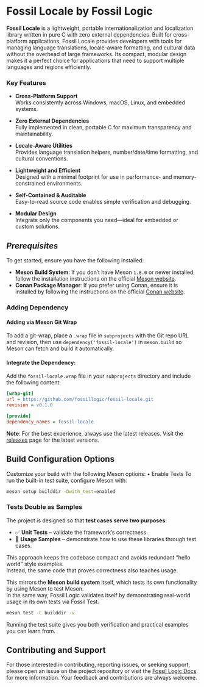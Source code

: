 # **Fossil Locale by Fossil Logic**

**Fossil Locale** is a lightweight, portable internationalization and localization library written in pure C with zero external dependencies. Built for cross-platform applications, Fossil Locale provides developers with tools for managing language translations, locale-aware formatting, and cultural data without the overhead of large frameworks. Its compact, modular design makes it a perfect choice for applications that need to support multiple languages and regions efficiently.  

### Key Features

- **Cross-Platform Support**  
  Works consistently across Windows, macOS, Linux, and embedded systems.  

- **Zero External Dependencies**  
  Fully implemented in clean, portable C for maximum transparency and maintainability.  

- **Locale-Aware Utilities**  
  Provides language translation helpers, number/date/time formatting, and cultural conventions.  

- **Lightweight and Efficient**  
  Designed with a minimal footprint for use in performance- and memory-constrained environments.  

- **Self-Contained & Auditable**  
  Easy-to-read source code enables simple verification and debugging.  

- **Modular Design**  
  Integrate only the components you need—ideal for embedded or custom solutions. 

## ***Prerequisites***

To get started, ensure you have the following installed:

- **Meson Build System**: If you don’t have Meson `1.8.0` or newer installed, follow the installation instructions on the official [Meson website](https://mesonbuild.com/Getting-meson.html).
- **Conan Package Manager**: If you prefer using Conan, ensure it is installed by following the instructions on the official [Conan website](https://docs.conan.io/en/latest/installation.html).

### Adding Dependency

#### Adding via Meson Git Wrap

To add a git-wrap, place a `.wrap` file in `subprojects` with the Git repo URL and revision, then use `dependency('fossil-locale')` in `meson.build` so Meson can fetch and build it automatically.

#### Integrate the Dependency:

Add the `fossil-locale.wrap` file in your `subprojects` directory and include the following content:

```ini
[wrap-git]
url = https://github.com/fossillogic/fossil-locale.git
revision = v0.1.0

[provide]
dependency_names = fossil-locale
```

**Note**: For the best experience, always use the latest releases. Visit the [releases](https://github.com/fossillogic/fossil-locale/releases) page for the latest versions.

## Build Configuration Options

Customize your build with the following Meson options:
	•	Enable Tests
To run the built-in test suite, configure Meson with:

```sh
meson setup builddir -Dwith_test=enabled
```

### Tests Double as Samples

The project is designed so that **test cases serve two purposes**:

- ✅ **Unit Tests** – validate the framework’s correctness.  
- 📖 **Usage Samples** – demonstrate how to use these libraries through test cases.  

This approach keeps the codebase compact and avoids redundant “hello world” style examples.  
Instead, the same code that proves correctness also teaches usage.  

This mirrors the **Meson build system** itself, which tests its own functionality by using Meson to test Meson.  
In the same way, Fossil Logic validates itself by demonstrating real-world usage in its own tests via Fossil Test.  

```bash
meson test -C builddir -v
```

Running the test suite gives you both verification and practical examples you can learn from.

## Contributing and Support

For those interested in contributing, reporting issues, or seeking support, please open an issue on the project repository or visit the [Fossil Logic Docs](https://fossillogic.com/docs) for more information. Your feedback and contributions are always welcome.
